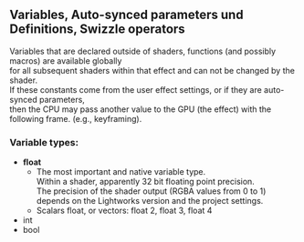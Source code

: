 ## Variables, Auto-synced parameters und Definitions, Swizzle operators

Variables that are declared outside of shaders, functions (and possibly macros) are available globally  
for all subsequent shaders within that effect and can not be changed by the shader.  
If these constants come from the user effect settings, or if they are auto-synced parameters,  
then the CPU may pass another value to the GPU (the effect) with the following frame. (e.g., keyframing).




### Variable types:
- **float**  
  - The most important and native variable type.  
    Within a shader, apparently 32 bit floating point precision.  
    The precision of the shader output (RGBA values from 0 to 1) depends on the Lightworks version and the project settings.  
  - Scalars float,  or vectors: float 2, float 3, float 4
- int
- bool


